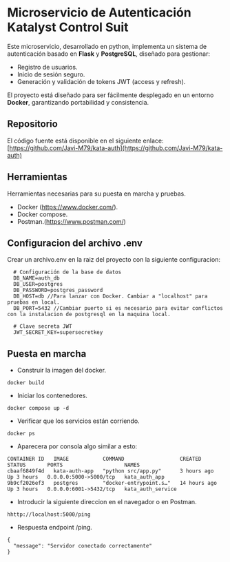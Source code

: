 # Microservicio de Autenticación Katalyst Control Suit

Este microservicio, desarrollado en python, implementa un sistema de autenticación basado en **Flask** y **PostgreSQL**, diseñado para gestionar:
- Registro de usuarios.
- Inicio de sesión seguro.
- Generación y validación de tokens JWT (access y refresh).


El proyecto está diseñado para ser fácilmente desplegado en un entorno **Docker**, garantizando portabilidad y consistencia.

## Repositorio
El código fuente está disponible en el siguiente enlace:
[https://github.com/Javi-M79/kata-auth](https://github.com/Javi-M79/kata-auth)


## Herramientas
Herramientas necesarias para su puesta en marcha y pruebas.
- Docker (https://www.docker.com/).
- Docker compose.
- Postman.(https://www.postman.com/)

## Configuracion del archivo .env
Crear un archivo.env en la raiz del proyecto con la siguiente configuracion:
   ```env
     # Configuración de la base de datos
     DB_NAME=auth_db
     DB_USER=postgres
     DB_PASSWORD=postgres_password
     DB_HOST=db //Para lanzar con Docker. Cambiar a "localhost" para pruebas en local.
     DB_PORT=5432 //Cambiar puerto si es necesario para evitar conflictos con la instalacion de postgresql en la maquina local.

     # Clave secreta JWT
     JWT_SECRET_KEY=supersecretkey
 ```     
     
## Puesta en marcha

- Construir la imagen del docker.
```aiignore
docker build
```
- Iniciar los contenedores.
```aiignore
docker compose up -d
```
- Verificar que los servicios están corriendo.
```
docker ps
```
- Aparecera por consola algo similar a esto:
```aiignore
CONTAINER ID   IMAGE           COMMAND                  CREATED        STATUS       PORTS                    NAMES
cbaaf6849f4d   kata-auth-app   "python src/app.py"      3 hours ago    Up 3 hours   0.0.0.0:5000->5000/tcp   kata_auth_app
9b9cf2026ef3   postgres        "docker-entrypoint.s…"   14 hours ago   Up 3 hours   0.0.0.0:6001->5432/tcp   kata_auth_service

```
- Introducir la siguiente direccion en el navegador o en Postman.
```aiignore
hhttp://localhost:5000/ping
```
- Respuesta endpoint /ping.
```aiignore
{
  "message": "Servidor conectado correctamente"
}
```




